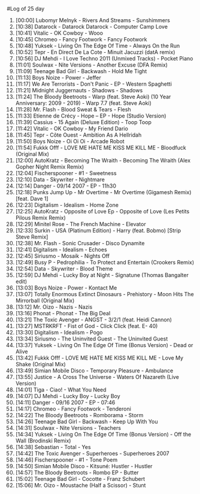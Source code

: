#Log of 25 day

1. [00:00] Lubomyr Melnyk - Rivers And Streams - Sunshimmers
1. [10:38] Datarock - Datarock Datarock - Computer Camp Love
1. [10:41] Vitalic - OK Cowboy - Wooo
1. [10:45] Chromeo - Fancy Footwork - Fancy Footwork
1. [10:48] Yuksek - Living On The Edge Of Time - Always On the Run
1. [10:52] Tepr - En Direct De La Cote - Minuit Jacuzzi (datA remix)
1. [10:56] DJ Mehdi - I Love Techno 2011 (Unmixed Tracks) - Pocket Piano
1. [11:01] Soulwax - Nite Versions - Another Excuse (DFA Remix)
1. [11:09] Teenage Bad Girl - Backwash - Hold Me Tight
1. [11:13] Boys Noize - Power - Jeffer
1. [11:17] We Are Terrorists - Don't Panic - EP - Western Spaghetti
1. [11:21] Midnight Juggernauts - Shadows - Shadows
1. [11:24] The Bloody Beetroots - Warp (feat. Steve Aoki) (10 Year Anniversary: 2009 - 2019) - Warp 7.7 (feat. Steve Aoki)
1. [11:28] Mr. Flash - Blood Sweat & Tears - Flesh
1. [11:33] Etienne de Crécy - Hope – EP - Hope (Studio Version)
1. [11:39] Cassius - 15 Again (Deluxe Edition) - Toop Toop
1. [11:42] Vitalic - OK Cowboy - My Friend Dario
1. [11:45] Tepr - Côte Ouest - Ambition As A Hellridah
1. [11:50] Boys Noize - Oi Oi Oi - Arcade Robot
1. [11:54] Fukkk Offf - LOVE ME HATE ME KISS ME KILL ME - Bloodfuck (Original Mix)
1. [12:00] AutoKratz - Becoming The Wraith - Becoming The Wraith (Alex Gopher Night Remix Remix)
1. [12:04] Fischerspooner - #1 - Sweetness
1. [12:10] Data - Skywriter - Nightmare
1. [12:14] Danger - 09/14 2007 - EP - 11h30
1. [12:18] Punks Jump Up - Mr Overtime - Mr Overtime (Gigamesh Remix) [feat. Dave 1]
1. [12:23] Digitalism - Idealism - Home Zone
1. [12:25] AutoKratz - Opposite of Love Ep - Opposite of Love (Les Petits Pilous Remix Remix)
1. [12:29] Minitel Rose - The French Machine - Elevator
1. [12:33] Surkin - USA (Platinum Edition) - Harry (feat. Bobmo) [Strip Steve Remix]
1. [12:38] Mr. Flash - Sonic Crusader - Disco Dynamite
1. [12:41] Digitalism - Idealism - Echoes
1. [12:45] Siriusmo - Mosaik - Nights Off
1. [12:49] Busy P - Pedrophilia - To Protect and Entertain (Crookers Remix)
1. [12:54] Data - Skywriter - Blood Theme
1. [12:59] DJ Mehdi - Lucky Boy at Night - Signatune (Thomas Bangalter edit)
1. [13:03] Boys Noize - Power - Kontact Me
1. [13:07] Totally Enormous Extinct Dinosaurs - Prehistory - Moon Hits The Mirrorball (Original Mix)
1. [13:12] Mr. Oizo - Nazis - Nazis
1. [13:16] Phonat - Phonat - The Big Deal
1. [13:21] The Toxic Avenger - ANGST - 3/2/1 (feat. Heidi Cannon)
1. [13:27] MSTRKRFT - Fist of God - Click Click (feat. E- 40)
1. [13:30] Digitalism - Idealism - Pogo
1. [13:34] Siriusmo - The Uninvited Guest - The Uninvited Guest
1. [13:37] Yuksek - Living On The Edge Of Time (Bonus Version) - Dead or Alive
1. [13:42] Fukkk Offf - LOVE ME HATE ME KISS ME KILL ME - Love My Shake (Original Mix)
1. [13:49] Simian Mobile Disco - Temporary Pleasure - Ambulance
1. [13:55] Justice - A Cross The Universe - Waters Of Nazareth (Live Version)
1. [14:01] Tiga - Ciao! - What You Need
1. [14:07] DJ Mehdi - Lucky Boy - Lucky Boy
1. [14:11] Danger - 09/16 2007 - EP - 07:46
1. [14:17] Chromeo - Fancy Footwork - Tenderoni
1. [14:22] The Bloody Beetroots - Romborama - Storm
1. [14:26] Teenage Bad Girl - Backwash - Keep Up With You
1. [14:31] Soulwax - Nite Versions - Teachers
1. [14:34] Yuksek - Living On The Edge Of Time (Bonus Version) - Off the Wall (Brodinski Remix)
1. [14:38] Sebastian - Total - Yes
1. [14:42] The Toxic Avenger - Superheroes - Superheroes 2007
1. [14:46] Fischerspooner - #1 - Tone Poem
1. [14:50] Simian Mobile Disco - Kitsuné: Hustler - Hustler
1. [14:57] The Bloody Beetroots - Rombo EP - Butter
1. [15:02] Teenage Bad Girl - Cocotte - Franz Schubert
1. [15:06] Mr. Oizo - Moustache (Half a Scissor) - Stunt

